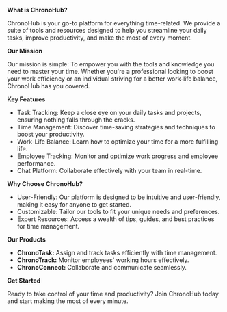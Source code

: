**What is ChronoHub?**

ChronoHub is your go-to platform for everything time-related. We provide a suite of tools and resources designed to help you streamline your daily tasks, improve productivity, and make the most of every moment.

**Our Mission**

Our mission is simple: To empower you with the tools and knowledge you need to master your time. Whether you're a professional looking to boost your work efficiency or an individual striving for a better work-life balance, ChronoHub has you covered.

**Key Features**

- Task Tracking: Keep a close eye on your daily tasks and projects, ensuring nothing falls through the cracks.
- Time Management: Discover time-saving strategies and techniques to boost your productivity.
- Work-Life Balance: Learn how to optimize your time for a more fulfilling life.
- Employee Tracking: Monitor and optimize work progress and employee performance.
- Chat Platform: Collaborate effectively with your team in real-time.

**Why Choose ChronoHub?**

- User-Friendly: Our platform is designed to be intuitive and user-friendly, making it easy for anyone to get started.
- Customizable: Tailor our tools to fit your unique needs and preferences.
- Expert Resources: Access a wealth of tips, guides, and best practices for time management.

**Our Products**

- **ChronoTask:** Assign and track tasks efficiently with time management.
- **ChronoTrack:** Monitor employees' working hours effectively.
- **ChronoConnect:** Collaborate and communicate seamlessly.

**Get Started**

Ready to take control of your time and productivity? Join ChronoHub today and start making the most of every minute.
